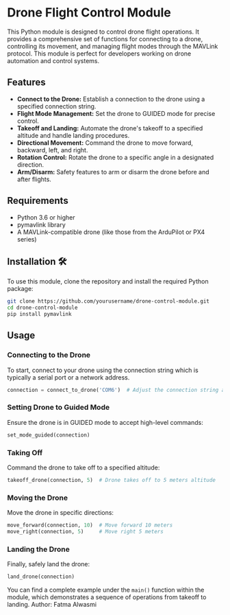 # Drone Flight Control Module 

This Python module is designed to control drone flight operations. It provides a comprehensive set of functions for connecting to a drone, controlling its movement, and managing flight modes through the MAVLink protocol. This module is perfect for developers working on drone automation and control systems.

## Features 

- **Connect to the Drone:** Establish a connection to the drone using a specified connection string.
- **Flight Mode Management:** Set the drone to GUIDED mode for precise control.
- **Takeoff and Landing:** Automate the drone's takeoff to a specified altitude and handle landing procedures.
- **Directional Movement:** Command the drone to move forward, backward, left, and right.
- **Rotation Control:** Rotate the drone to a specific angle in a designated direction.
- **Arm/Disarm:** Safety features to arm or disarm the drone before and after flights.

## Requirements 

- Python 3.6 or higher
- pymavlink library
- A MAVLink-compatible drone (like those from the ArduPilot or PX4 series)

## Installation 🛠

To use this module, clone the repository and install the required Python package:

```bash
git clone https://github.com/yourusername/drone-control-module.git
cd drone-control-module
pip install pymavlink
```

## Usage 

### Connecting to the Drone

To start, connect to your drone using the connection string which is typically a serial port or a network address.

```python
connection = connect_to_drone('COM6')  # Adjust the connection string as needed
```

### Setting Drone to Guided Mode

Ensure the drone is in GUIDED mode to accept high-level commands:

```python
set_mode_guided(connection)
```

### Taking Off

Command the drone to take off to a specified altitude:

```python
takeoff_drone(connection, 5)  # Drone takes off to 5 meters altitude
```

### Moving the Drone

Move the drone in specific directions:

```python
move_forward(connection, 10)  # Move forward 10 meters
move_right(connection, 5)     # Move right 5 meters
```

### Landing the Drone

Finally, safely land the drone:

```python
land_drone(connection)
```

You can find a complete example under the `main()` function within the module, which demonstrates a sequence of operations from takeoff to landing.
Author: Fatma Alwasmi
